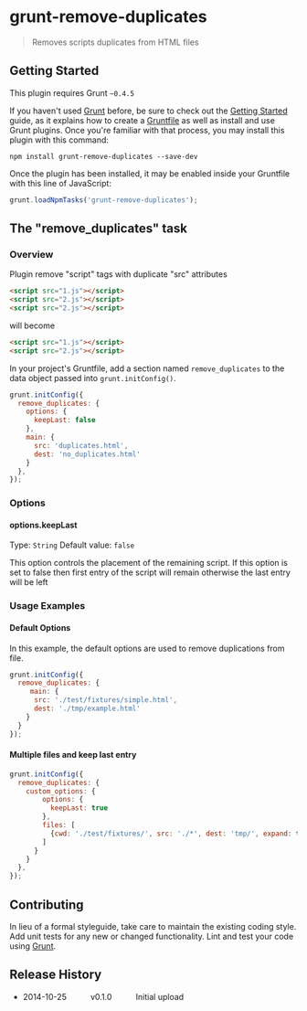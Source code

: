 # grunt-remove-duplicates

> Removes scripts duplicates from HTML files

## Getting Started
This plugin requires Grunt `~0.4.5`

If you haven't used [Grunt](http://gruntjs.com/) before, be sure to check out the [Getting Started](http://gruntjs.com/getting-started) guide, as it explains how to create a [Gruntfile](http://gruntjs.com/sample-gruntfile) as well as install and use Grunt plugins. Once you're familiar with that process, you may install this plugin with this command:

```shell
npm install grunt-remove-duplicates --save-dev
```

Once the plugin has been installed, it may be enabled inside your Gruntfile with this line of JavaScript:

```js
grunt.loadNpmTasks('grunt-remove-duplicates');
```

## The "remove_duplicates" task

### Overview
Plugin remove "script" tags with duplicate "src" attributes
```html
<script src="1.js"></script>
<script src="2.js"></script> 
<script src="2.js"></script>
```
will become
```html
<script src="1.js"></script>
<script src="2.js"></script> 
```
In your project's Gruntfile, add a section named `remove_duplicates` to the data object passed into `grunt.initConfig()`.

```js
grunt.initConfig({
  remove_duplicates: {
    options: {
      keepLast: false
    },
    main: {
      src: 'duplicates.html',
      dest: 'no_duplicates.html'
    }
  },
});
```

### Options

#### options.keepLast
Type: `String`
Default value: `false`

This option controls the placement of the remaining script.
If this option is set to false then first entry of the script will remain otherwise the last entry will be left

### Usage Examples

#### Default Options
In this example, the default options are used to remove duplications from file.

```js
grunt.initConfig({
  remove_duplicates: {
     main: {
      src: './test/fixtures/simple.html',
      dest: './tmp/example.html'
    }
  }
});
```

#### Multiple files and keep last entry

```js
grunt.initConfig({
  remove_duplicates: {
    custom_options: {
        options: {
          keepLast: true
        },
        files: [
          {cwd: './test/fixtures/', src: './*', dest: 'tmp/', expand: true}
        ]
      }
    }
  },
});
```

## Contributing
In lieu of a formal styleguide, take care to maintain the existing coding style. Add unit tests for any new or changed functionality. Lint and test your code using [Grunt](http://gruntjs.com/).

## Release History
* 2014-10-25   v0.1.0   Initial upload
